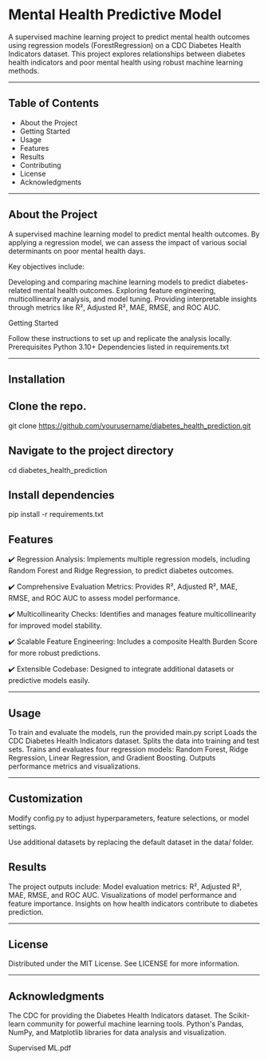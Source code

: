 # Mental Health Predictive Model

A supervised machine learning project to predict mental health outcomes using regression models (ForestRegression) on a CDC Diabetes Health Indicators dataset. This project explores relationships between diabetes health indicators and poor mental health using robust machine learning methods.


---

## Table of Contents

- About the Project
- Getting Started
- Usage
- Features
- Results
- Contributing
- License
- Acknowledgments

---

## About the Project

A supervised machine learning model to predict mental health outcomes. By applying a regression model, we can assess the impact of various social determinants on poor mental health days. 

Key objectives include:

Developing and comparing machine learning models to predict diabetes-related mental health outcomes.
Exploring feature engineering, multicollinearity analysis, and model tuning.
Providing interpretable insights through metrics like R², Adjusted R², MAE, RMSE, and ROC AUC.

Getting Started

Follow these instructions to set up and replicate the analysis locally.
Prerequisites
Python 3.10+
Dependencies listed in requirements.txt

---

## Installation

## Clone the repo.
git clone https://github.com/yourusername/diabetes_health_prediction.git

## Navigate to the project directory
cd diabetes_health_prediction

## Install dependencies
pip install -r requirements.txt

## Features

✔️ Regression Analysis: Implements multiple regression models, including Random Forest and Ridge Regression, to predict diabetes outcomes.

✔️ Comprehensive Evaluation Metrics: Provides R², Adjusted R², MAE, RMSE, and ROC AUC to assess model performance.

✔️ Multicollinearity Checks: Identifies and manages feature multicollinearity for improved model stability.

✔️ Scalable Feature Engineering: Includes a composite Health Burden Score for more robust predictions.

✔️ Extensible Codebase: Designed to integrate additional datasets or predictive models easily.

---

## Usage

To train and evaluate the models, run the provided main.py script
Loads the CDC Diabetes Health Indicators dataset.
Splits the data into training and test sets.
Trains and evaluates four regression models: Random Forest, Ridge Regression, Linear Regression, and Gradient Boosting.
Outputs performance metrics and visualizations.

---

## Customization

Modify config.py to adjust hyperparameters, feature selections, or model settings.

Use additional datasets by replacing the default dataset in the data/ folder.

## Results

The project outputs include:
Model evaluation metrics: R², Adjusted R², MAE, RMSE, and ROC AUC.
Visualizations of model performance and feature importance.
Insights on how health indicators contribute to diabetes prediction.

--- 

## License

Distributed under the MIT License. See LICENSE for more information.

---

## Acknowledgments

The CDC for providing the Diabetes Health Indicators dataset.
The Scikit-learn community for powerful machine learning tools.
Python's Pandas, NumPy, and Matplotlib libraries for data analysis and visualization.


Supervised ML.pdf 
